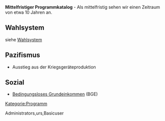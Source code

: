 **Mittelfristiger Programmkatalog** - Als mittelfristig sehen wir einen
Zeitraum von etwa 10 Jahren an.

Wahlsystem
----------

siehe [Wahlsystem](/wiki/Wahlsystem "wikilink")

Pazifismus
----------

-   Ausstieg aus der Kriegsgeräteproduktion

Sozial
------

-   [Bedingungsloses
    Grundeinkommen](/wiki/Bedingungsloses_Grundeinkommen "wikilink") (BGE)

<Kategorie:Programm>

<accesscontrol>Administrators,urs,Basicuser</accesscontrol>

